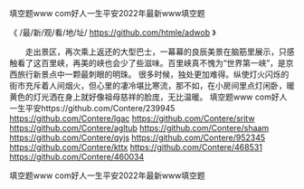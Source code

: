 
填空题www com好人一生平安2022年最新www填空题




《 /最/新/观/看/地/址/ https://github.com/htmle/adwob 》




　　走出景区，再次乘上返还的大型巴士，一幕幕的良辰美景在脑筋里展示，只感触看了这百里峡，再美的峡也会少了些滋味。百里峡真不愧为“世界第一峡”，是京西旅行新景点中一颗最刺眼的明珠。
很多时候，独处更加难得。纵使灯火闪烁的街市充斥着人间烟火，但心里的凄冷堪比寒流，那不如，在小房间里点灯闲卧，暖黄色的灯光洒在身上就好像祖母慈祥的脸庞，无比温暖。
填空题www com好人一生平安https://github.com/Contere/239945
https://github.com/Contere/lgac
https://github.com/Contere/sritw
https://github.com/Contere/agltub
https://github.com/Contere/shaam
https://github.com/Contere/qyjs
https://github.com/Contere/952345
https://github.com/Contere/kttx
https://github.com/Contere/468531
https://github.com/Contere/460034





填空题www com好人一生平安2022年最新www填空题
